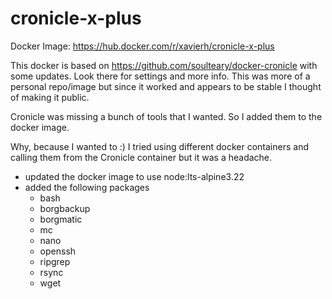 # cronicle-x-plus

Docker Image: https://hub.docker.com/r/xavierh/cronicle-x-plus

This docker is based on https://github.com/soulteary/docker-cronicle with some updates. Look there for settings and more info. This was more of a personal repo/image but since it worked and appears to be stable I thought of making it public.

Cronicle was missing a bunch of tools that I wanted. So I added them to the docker image. 

Why, because I wanted to :) I tried using different docker containers and calling them from the Cronicle container but it was a headache.

- updated the docker image to use node:lts-alpine3.22
- added the following packages
  - bash
  - borgbackup
  - borgmatic
  - mc
  - nano
  - openssh
  - ripgrep
  - rsync
  - wget

